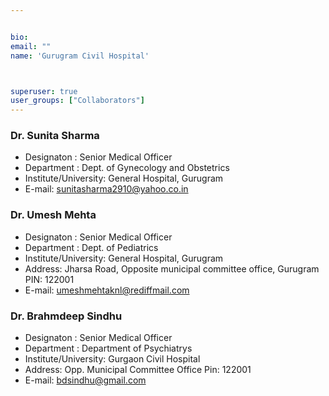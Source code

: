 ```yaml
---


bio: 
email: ""
name: 'Gurugram Civil Hospital'



superuser: true
user_groups: ["Collaborators"]
---
```

### Dr. Sunita Sharma
 *	Designaton : Senior Medical Officer
 *	Department : Dept. of Gynecology and Obstetrics
 *	Institute/University: General Hospital, Gurugram  
 *	E-mail: sunitasharma2910@yahoo.co.in
 
### Dr. Umesh Mehta
 *	Designaton : Senior Medical Officer
 *	Department : Dept. of Pediatrics
 *	Institute/University: General Hospital, Gurugram  
 *	Address: Jharsa Road, Opposite municipal committee office, Gurugram PIN: 122001
 *	E-mail: umeshmehtaknl@rediffmail.com 
 
### Dr. Brahmdeep Sindhu
 *	Designaton : Senior Medical Officer
 *	Department : Department of Psychiatrys
 *	Institute/University: Gurgaon Civil Hospital  
 *	Address: Opp. Municipal Committee Office Pin: 122001 
 *	E-mail: bdsindhu@gmail.com

